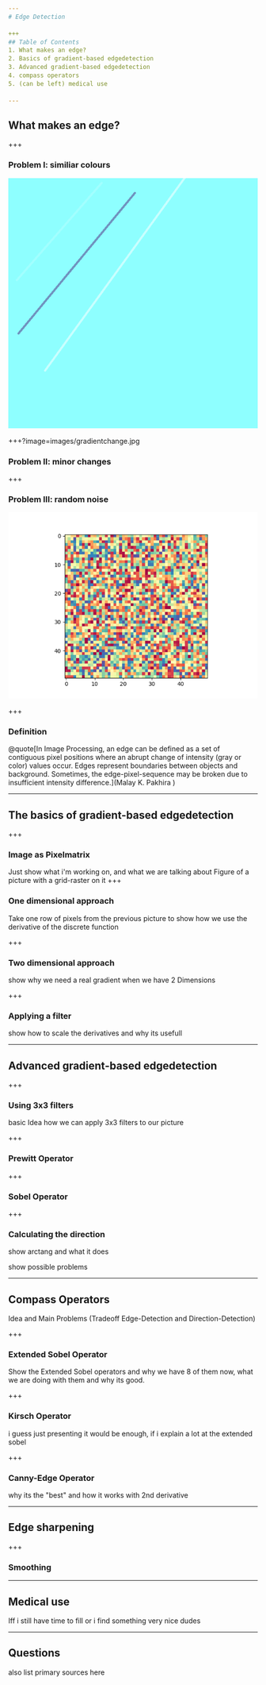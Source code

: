 ```yaml
---
# Edge Detection

+++
## Table of Contents
1. What makes an edge?
2. Basics of gradient-based edgedetection
3. Advanced gradient-based edgedetection
4. compass operators
5. (can be left) medical use

---
```

## What makes an edge?

+++
### Problem I: similiar colours
![Image](images/simcolour.png)

+++?image=images/gradientchange.jpg
### Problem II: minor changes

+++
### Problem III: random noise
![Image](images/noise.png )

+++
### Definition
@quote[In Image Processing, an edge can be defined as a set of contiguous pixel positions where an abrupt change of intensity (gray or color) values occur. Edges represent boundaries between objects and background. Sometimes, the edge-pixel-sequence may be broken due to insufficient intensity difference.](Malay K. Pakhira )

---
## The basics of gradient-based edgedetection

+++
### Image as Pixelmatrix
Just show what i'm working on, and what we are talking about
Figure of a picture with a grid-raster on it
+++
### One dimensional approach
Take one row of pixels from the previous picture to show how we use the derivative of the discrete function

+++
### Two dimensional approach
show why we need a real gradient when we have 2 Dimensions

+++
### Applying a filter
show how to scale the derivatives and why its usefull

---
## Advanced gradient-based edgedetection

+++
### Using 3x3 filters
basic Idea how we can apply 3x3 filters to our picture

+++
### Prewitt Operator

+++
### Sobel Operator

+++
### Calculating the direction
show arctang and what it does

show possible problems

---
## Compass Operators
Idea and Main Problems (Tradeoff Edge-Detection and Direction-Detection)

+++
### Extended Sobel Operator
Show the Extended Sobel operators and why we have 8 of them now, what we are doing with them and why its good.

+++
### Kirsch Operator
i guess just presenting it would be enough, if i explain a lot at the extended sobel

+++
### Canny-Edge Operator
why its the "best" and how it works with 2nd derivative

---
## Edge sharpening

+++
### Smoothing

---
## Medical use
Iff i still have time to fill or i find something very nice dudes

---
## Questions
also list primary sources here